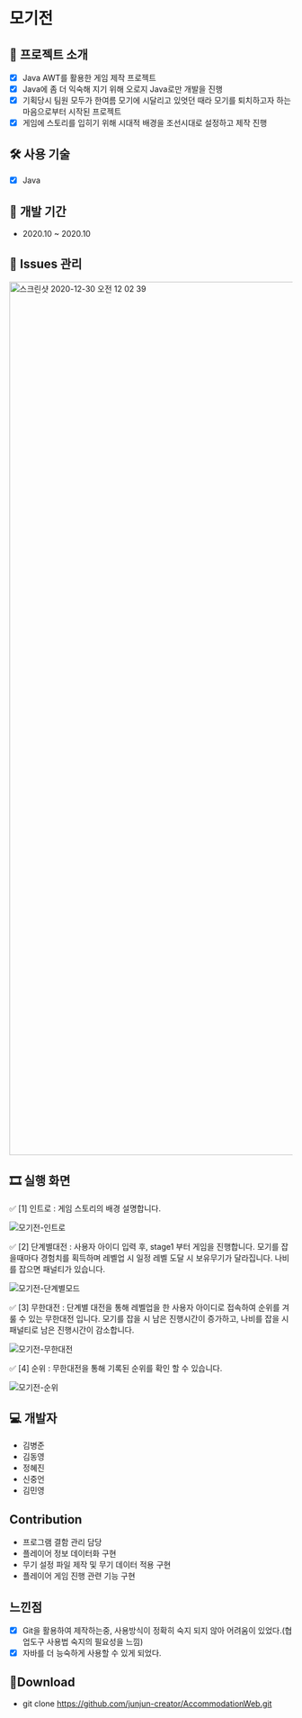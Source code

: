 # 모기전

## 📑 프로젝트 소개
  - [x] Java AWT를 활용한 게임 제작 프로젝트
  - [x] Java에 좀 더 익숙해 지기 위해 오로지 Java로만 개발을 진행
  - [x] 기획당시 팀원 모두가 한여름 모기에 시달리고 있엇던 때라 모기를 퇴치하고자 하는 마음으로부터 시작된 프로젝트
  - [x] 게임에 스토리를 입히기 위해 시대적 배경을 조선시대로 설정하고 제작 진행

## 🛠 사용 기술
  - [x] Java

## 📅 개발 기간
  - 2020.10 ~ 2020.10

## 📖 Issues 관리
<img width="1552" alt="스크린샷 2020-12-30 오전 12 02 39" src="https://user-images.githubusercontent.com/65852909/103293003-5a601a80-4a32-11eb-9d6c-65c7c84177ae.png">

## 🎞 실행 화면

✅ [1] 인트로 : 게임 스토리의 배경 설명합니다.

![모기전-인트로](https://user-images.githubusercontent.com/65852909/103293128-9e531f80-4a32-11eb-85c1-2f554ec1e1da.gif)

✅ [2] 단계별대전 : 사용자 아이디 입력 후, stage1 부터 게임을 진행합니다. 모기를 잡을때마다 경험치를 획득하며 레벨업 시 일정 레벨 도달 시 보유무기가 달라집니다. 나비를 잡으면 패널티가 있습니다.

![모기전-단계별모드](https://user-images.githubusercontent.com/65852909/103293293-ee31e680-4a32-11eb-95f7-2b3b234f67fd.gif)

✅ [3] 무한대전 : 단계별 대전을 통해 레벨업을 한 사용자 아이디로 접속하여 순위를 겨룰 수 있는 무한대전 입니다. 모기를 잡을 시 남은 진행시간이 증가하고, 나비를 잡을 시 패널티로 남은 진행시간이 감소합니다.

![모기전-무한대전](https://user-images.githubusercontent.com/65852909/103295173-c47abe80-4a36-11eb-8abd-9cacfcdc5834.gif)

✅ [4] 순위 : 무한대전을 통해 기록된 순위를 확인 할 수 있습니다.

![모기전-순위](https://user-images.githubusercontent.com/65852909/103295267-f429c680-4a36-11eb-9ef3-dd900a999cfb.gif)

## 💻 개발자
  - 김병준
  - 김동영
  - 정혜진
  - 신중언
  - 김민영

## Contribution
  - 프로그램 결함 관리 담당
  - 플레이어 정보 데이터화 구현
  - 무기 설정 파일 제작 및 무기 데이터 적용 구현
  - 플레이어 게임 진행 관련 기능 구현

## 느낀점
  - [x] Git을 활용하여 제작하는중, 사용방식이 정확히 숙지 되지 않아 어려움이 있었다.(협업도구 사용법 숙지의 필요성을 느낌)
  - [x] 자바를 더 능숙하게 사용할 수 있게 되었다.

## 💼Download
  - git clone https://github.com/junjun-creator/AccommodationWeb.git
